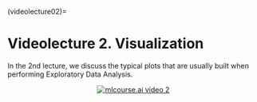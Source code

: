 (videolecture02)=

# Videolecture 2. Visualization

In the 2nd lecture, we discuss the typical plots that are usually built when performing Exploratory Data Analysis.

<div align="center">

[![mlcourse.ai video 2](https://img.youtube.com/vi/WNoQTNOME5g/hqdefault.jpg)](https://www.youtube.com/watch?v=WNoQTNOME5g&ab_channel=YuryKashnitsky)

</div>
